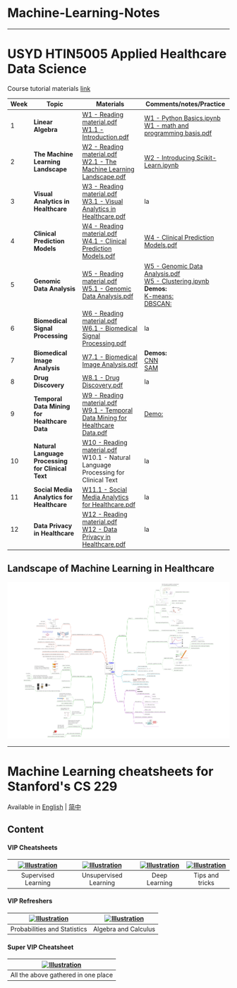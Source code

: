 # Machine-Learning-Notes
----
# USYD HTIN5005 Applied Healthcare Data Science
Course tutorial materials [link](https://drive.google.com/drive/folders/1uf4iJsJnF0sE0awSCHc5uesTXHotHDtA)
 <br />

|Week|Topic|Materials|Comments/notes/Practice|
|-|-|-|-|
|1|__Linear Algebra__| [W1 - Reading material.pdf](https://github.com/Yunyaonate/Machine-Learning-Notes/blob/main/5005-course-materials/Lecture-and-reading-materials/W1%20-%20Reading%20material.pdf) <br /> [W1.1 - Introduction.pdf](https://github.com/Yunyaonate/Machine-Learning-Notes/blob/main/5005-course-materials/Lecture-and-reading-materials/W1.1%20-%20Introduction.pdf)| [W1 - Python Basics.ipynb](https://github.com/Yunyaonate/Machine-Learning-Notes/blob/main/5005-course-materials/Tutorial-materials/W1%20-%20Python%20Basics.ipynb)  <br /> [W1 - math and programming basis.pdf](https://github.com/Yunyaonate/Machine-Learning-Notes/blob/main/5005-course-materials/Tutorial-materials/W1%20-%20math%20and%20programming%20basis.pdf)|
|2|__The Machine Learning Landscape__| [W2 - Reading material.pdf](https://github.com/Yunyaonate/Machine-Learning-Notes/blob/main/5005-course-materials/Lecture-and-reading-materials/W2%20-%20Reading%20material.pdf) <br /> [W2.1 - The Machine Learning Landscape.pdf](https://github.com/Yunyaonate/Machine-Learning-Notes/blob/main/5005-course-materials/Lecture-and-reading-materials/W2.1%20-%20The%20Machine%20Learning%20Landscape.pdf)| [W2 - Introducing Scikit-Learn.ipynb](https://github.com/Yunyaonate/Machine-Learning-Notes/blob/main/5005-course-materials/Tutorial-materials/W2%20-%20Introducing%20Scikit-Learn.ipynb)|
|3|__Visual Analytics in Healthcare__| [W3 - Reading material.pdf](https://github.com/Yunyaonate/Machine-Learning-Notes/blob/main/5005-course-materials/Lecture-and-reading-materials/W3%20-%20Reading%20material.pdf) <br /> [W3.1 - Visual Analytics in Healthcare.pdf](https://github.com/Yunyaonate/Machine-Learning-Notes/blob/main/5005-course-materials/Lecture-and-reading-materials/W3.1%20-%20Visual%20Analytics%20in%20Healthcare.pdf)  | la|
|4|__Clinical Prediction Models__| [W4 - Reading material.pdf](https://github.com/Yunyaonate/Machine-Learning-Notes/blob/main/5005-course-materials/Lecture-and-reading-materials/W4%20-%20Reading%20material.pdf) <br /> [W4.1 - Clinical Prediction Models.pdf](https://github.com/Yunyaonate/Machine-Learning-Notes/blob/main/5005-course-materials/Lecture-and-reading-materials/W4.1%20-%20Clinical%20Prediction%20Models.pdf)| [W4 - Clinical Prediction Models.pdf](https://github.com/Yunyaonate/Machine-Learning-Notes/blob/main/5005-course-materials/Tutorial-materials/W4%20-%20Clinical%20Prediction%20Models.pdf)|
|5|__Genomic Data Analysis__| [W5 - Reading material.pdf](https://github.com/Yunyaonate/Machine-Learning-Notes/blob/main/5005-course-materials/Lecture-and-reading-materials/W5%20-%20Reading%20material.pdf)  <br /> [W5.1 - Genomic Data Analysis.pdf](https://github.com/Yunyaonate/Machine-Learning-Notes/blob/main/5005-course-materials/Lecture-and-reading-materials/W5.1%20-%20Genomic%20Data%20Analysis.pdf)| [W5 - Genomic Data Analysis.pdf](https://github.com/Yunyaonate/Machine-Learning-Notes/blob/main/5005-course-materials/Tutorial-materials/W5%20-%20Genomic%20Data%20Analysis.pdf)<br /> [W5 - Clustering.ipynb](https://github.com/Yunyaonate/Machine-Learning-Notes/blob/main/5005-course-materials/Tutorial-materials/W5%20-%20Clustering.ipynb)  <br /> __Demos:__<br /> [K-means:](http://47.74.87.250/visualization/visualizing-k-means-clustering/demo.html) <br /> [DBSCAN:](http://47.74.87.250/visualization/visualizing-dbscan-clustering/demo.html)|
|6|__Biomedical Signal Processing__| [W6 - Reading material.pdf](https://github.com/Yunyaonate/Machine-Learning-Notes/blob/main/5005-course-materials/Lecture-and-reading-materials/W6%20-%20Reading%20material.pdf) <br /> [W6.1 - Biomedical Signal Processing.pdf](https://github.com/Yunyaonate/Machine-Learning-Notes/blob/main/5005-course-materials/Lecture-and-reading-materials/W6.1%20-%20Biomedical%20Signal%20Processing.pdf)| la|
|7|__Biomedical Image Analysis__| [W7.1 - Biomedical Image Analysis.pdf](https://github.com/Yunyaonate/Machine-Learning-Notes/blob/main/5005-course-materials/Lecture-and-reading-materials/W7.1%20-%20Biomedical%20Image%20Analysis.pdf)| __Demos:__ <br /> [CNN](https://microscope.openai.com/models/contrastive_4x/image_block_4_5_Add_6_0/89) <br /> [SAM](https://segment-anything.com/demo)|
|8|__Drug Discovery__| [W8.1 - Drug Discovery.pdf](https://github.com/Yunyaonate/Machine-Learning-Notes/blob/main/5005-course-materials/Lecture-and-reading-materials/W8.1%20-%20Drug%20Discovery-v2.pdf)| la|
|9|__Temporal Data Mining for Healthcare Data__| [W9 - Reading material.pdf](https://github.com/Yunyaonate/Machine-Learning-Notes/blob/main/5005-course-materials/Lecture-and-reading-materials/W9%20-%20Reading%20material.pdf)  <br /> [W9.1 - Temporal Data Mining for Healthcare Data.pdf](https://github.com/Yunyaonate/Machine-Learning-Notes/blob/main/5005-course-materials/Lecture-and-reading-materials/W9.1%20-%20Temporal%20Data%20Mining%20for%20Healthcare%20Data.pdf)| [Demo:](https://magenta.tensorflow.org/assets/sketch_rnn_demo/index.html)|
|10|__Natural Language Processing for Clinical Text__| [W10 - Reading material.pdf](https://github.com/Yunyaonate/Machine-Learning-Notes/blob/main/5005-course-materials/Lecture-and-reading-materials/W10%20-%20Reading%20material.pdf) <br /> W10.1 - Natural Language Processing for Clinical Text| la|
|11|__Social Media Analytics for Healthcare__| [W11.1 - Social Media Analytics for Healthcare.pdf](https://github.com/Yunyaonate/Machine-Learning-Notes/blob/main/5005-course-materials/Lecture-and-reading-materials/W11.1%20-%20Social%20Media%20Analytics%20for%20Healthcare-v0.2.pdf) | la|
|12|__Data Privacy in Healthcare__| [W12 - Reading material.pdf](https://github.com/Yunyaonate/Machine-Learning-Notes/blob/main/5005-course-materials/Lecture-and-reading-materials/W12%20-%20Reading%20material.pdf) <br /> [W12 - Data Privacy in Healthcare.pdf](https://github.com/Yunyaonate/Machine-Learning-Notes/blob/main/5005-course-materials/Lecture-and-reading-materials/W12%20-%20Data%20Privacy%20in%20Healthcare.pdf) | la|

## Landscape of Machine Learning in Healthcare
![<img src="review.png">](https://github.com/Yunyaonate/Machine-Learning-Notes/blob/main/5005-course-materials/Images/Review.png)


-----
# Machine Learning cheatsheets for Stanford's CS 229

Available in   [English](https://github.com/afshinea/stanford-cs-229-machine-learning/tree/master/en)  |  [简中](https://github.com/afshinea/stanford-cs-229-machine-learning/tree/master/zh) 



## Content
#### VIP Cheatsheets
|<a href="https://github.com/afshinea/stanford-cs-229-machine-learning/blob/master/en/cheatsheet-supervised-learning.pdf"><img src="https://stanford.edu/~shervine/teaching/cs-229/illustrations/cover/en-001.png?" alt="Illustration" width="220px"/></a>|<a href="https://github.com/afshinea/stanford-cs-229-machine-learning/blob/master/en/cheatsheet-unsupervised-learning.pdf"><img src="https://stanford.edu/~shervine/teaching/cs-229/illustrations/cover/en-002.png" alt="Illustration" width="220px"/></a>|<a href="https://github.com/afshinea/stanford-cs-229-machine-learning/blob/master/en/cheatsheet-deep-learning.pdf"><img src="https://stanford.edu/~shervine/teaching/cs-229/illustrations/cover/en-003.png" alt="Illustration" width="220px"/></a>|<a href="https://github.com/afshinea/stanford-cs-229-machine-learning/blob/master/en/cheatsheet-machine-learning-tips-and-tricks.pdf"><img src="https://stanford.edu/~shervine/teaching/cs-229/illustrations/cover/en-004.png" alt="Illustration" width="220px"/></a>|
|:--:|:--:|:--:|:--:|
|Supervised Learning|Unsupervised Learning|Deep Learning|Tips and tricks|

#### VIP Refreshers
|<a href="https://github.com/afshinea/stanford-cs-229-machine-learning/blob/master/en/refresher-probabilities-statistics.pdf"><img src="https://stanford.edu/~shervine/teaching/cs-229/illustrations/cover/en-005.png" alt="Illustration" width="220px"/></a>|<a href="https://github.com/afshinea/stanford-cs-229-machine-learning/blob/master/en/refresher-algebra-calculus.pdf"><img src="https://stanford.edu/~shervine/teaching/cs-229/illustrations/cover/en-006.png#1" alt="Illustration" width="220px"/></a>|
|:--:|:--:|
|Probabilities and Statistics|Algebra and Calculus|


#### Super VIP Cheatsheet
|<a href="https://github.com/afshinea/stanford-cs-229-machine-learning/blob/master/en/super-cheatsheet-machine-learning.pdf"><img src="https://stanford.edu/~shervine/teaching/cs-229/illustrations/cover/en-007.png" alt="Illustration" width="400px"/></a>|
|:--:|
|All the above gathered in one place|
